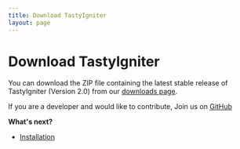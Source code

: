 ```yaml
---
title: Download TastyIgniter
layout: page
---
```


# Download TastyIgniter

You can download the ZIP file containing the latest stable release of TastyIgniter (Version 2.0) from our [downloads page]({{site.siteurl}}/download). 

If you are a developer and would like to contribute, Join us on [GitHub](https://github.com/tastyigniter/TastyIgniter)

**What's next?**

- [Installation](/installation)